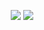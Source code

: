 <p align="center">
  <img src="https://github-readme-stats.hackclub.dev/api/wakatime?username=858&api_domain=hackatime.hackclub.com&custom_title=Recent%20activity%20for%20meeplabsdev&cache_seconds=0&langs_count=5&hide_border=true&theme=transparent" />
  <img src="https://github-readme-stats.vercel.app/api?username=meeplabsdev&card_width=495&hide_title=true&rank_icon=percentile&show_icons=true&hide_border=true&theme=transparent" />
</p>

